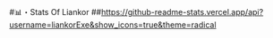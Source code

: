 #📊・Stats Of Liankor
    ##https://github-readme-stats.vercel.app/api?username=liankorExe&show_icons=true&theme=radical
